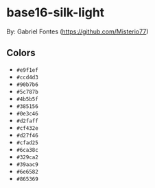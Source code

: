 # base16-silk-light

By: Gabriel Fontes (https://github.com/Misterio77)

## Colors

* `#e9f1ef`
* `#ccd4d3`
* `#90b7b6`
* `#5c787b`
* `#4b5b5f`
* `#385156`
* `#0e3c46`
* `#d2faff`
* `#cf432e`
* `#d27f46`
* `#cfad25`
* `#6ca38c`
* `#329ca2`
* `#39aac9`
* `#6e6582`
* `#865369`
